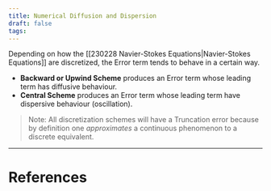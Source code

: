 ```yaml
---
title: Numerical Diffusion and Dispersion
draft: false
tags:
---
```

Depending on how the [[230228 Navier-Stokes Equations|Navier-Stokes Equations]] are discretized, the Error term tends to behave in a certain way. 
 -  **Backward or Upwind Scheme** produces an Error term whose leading term has diffusive behaviour.
 - **Central Scheme** produces an Error term whose leading term have dispersive behaviour (oscillation).

> Note: All discretization schemes will have a Truncation error because by definition one *approximates* a continuous phenomenon to a discrete equivalent.




---
# References
